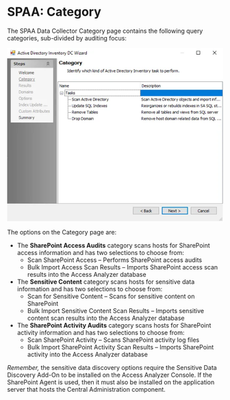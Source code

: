 # SPAA: Category

The SPAA Data Collector Category page contains the following query categories, sub-divided by auditing focus:

![Category page](../../../../../../static/img/product_docs/accessanalyzer/enterpriseauditor/admin/datacollector/adinventory/category.webp)

The options on the Category page are:

- The __SharePoint Access Audits__ category scans hosts for SharePoint access information and has two selections to choose from:
  - Scan SharePoint Access – Performs SharePoint access audits
  - Bulk Import Access Scan Results – Imports SharePoint access scan results into the Access Analyzer database
- The __Sensitive Content__ category scans hosts for sensitive data information and has two selections to choose from:
  - Scan for Sensitive Content – Scans for sensitive content on SharePoint
  - Bulk Import Sensitive Content Scan Results – Imports sensitive content scan results into the Access Analyzer database
- The __SharePoint Activity Audits__ category scans hosts for SharePoint activity information and has two selections to choose from:
  - Scan SharePoint Activity – Scans SharePoint activity log files
  - Bulk Import SharePoint Activity Scan Results – Imports SharePoint activity into the Access Analyzer database

_Remember,_ the sensitive data discovery options require the Sensitive Data Discovery Add-On to be installed on the Access Analyzer Console. If the SharePoint Agent is used, then it must also be installed on the application server that hosts the Central Administration component.
